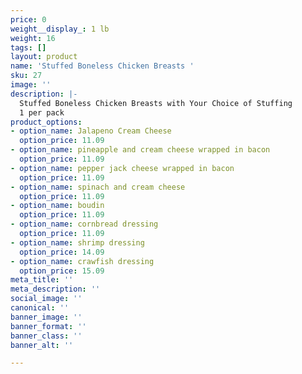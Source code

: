 ```yaml
---
price: 0
weight__display_: 1 lb
weight: 16
tags: []
layout: product
name: 'Stuffed Boneless Chicken Breasts '
sku: 27
image: ''
description: |-
  Stuffed Boneless Chicken Breasts with Your Choice of Stuffing
  1 per pack
product_options:
- option_name: Jalapeno Cream Cheese
  option_price: 11.09
- option_name: pineapple and cream cheese wrapped in bacon
  option_price: 11.09
- option_name: pepper jack cheese wrapped in bacon
  option_price: 11.09
- option_name: spinach and cream cheese
  option_price: 11.09
- option_name: boudin
  option_price: 11.09
- option_name: cornbread dressing
  option_price: 11.09
- option_name: shrimp dressing
  option_price: 14.09
- option_name: crawfish dressing
  option_price: 15.09
meta_title: ''
meta_description: ''
social_image: ''
canonical: ''
banner_image: ''
banner_format: ''
banner_class: ''
banner_alt: ''

---
```

